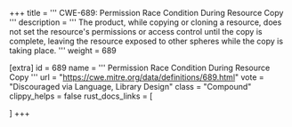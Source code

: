 +++
title = '''
CWE-689: Permission Race Condition During Resource Copy
'''
description	= '''
The product, while copying or cloning a resource, does not set the resource's permissions or access control until the copy is complete, leaving the resource exposed to other spheres while the copy is taking place.
'''
weight = 689

[extra]
id = 689
name = '''
Permission Race Condition During Resource Copy
'''
url = "https://cwe.mitre.org/data/definitions/689.html"
vote = "Discouraged via Language, Library Design"
class = "Compound"
clippy_helps = false
rust_docs_links = [

]
+++
